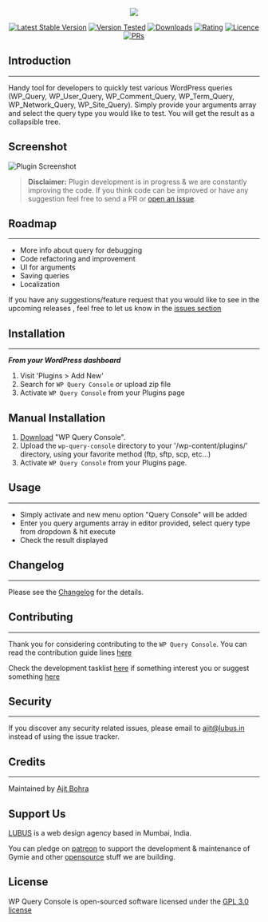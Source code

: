 <p align="center"><img src="https://cloud.githubusercontent.com/assets/1039236/24117468/5e8e9174-0dd0-11e7-9f15-33a517549b02.png"></p>

<p align="center">
<a href="https://wordpress.org/plugins/wp-query-console/"><img src="https://img.shields.io/wordpress/plugin/v/wp-query-console.svg" alt="Latest Stable Version"></a> <a href="https://wordpress.org/plugins/wp-query-console/"><img src="https://img.shields.io/wordpress/v/wp-query-console.svg" alt="Version Tested"></a> <a href="https://wordpress.org/plugins/wp-query-console/"><img src="https://img.shields.io/wordpress/plugin/dt/wp-query-console.svg" alt="Downloads"></a> <a href="https://wordpress.org/plugins/wp-query-console/"><img src="https://img.shields.io/wordpress/plugin/r/wp-query-console.svg" alt="Rating"></a> <a href="https://wordpress.org/plugins/wp-query-console/"><img src="https://img.shields.io/aur/license/yaourt.svg" alt="Licence"></a>
<a href="https://github.com/lubusin/WP-Query-Console/blob/master/CONTRIBUTING.md"><img src="https://img.shields.io/badge/PRs-welcome-brightgreen.svg?style=flat-square" alt="PRs"></a>
</p>

## Introduction
-----------------------------
Handy tool for developers to quickly test various WordPress queries (WP_Query, WP_User_Query, WP_Comment_Query, WP_Term_Query, WP_Network_Query, WP_Site_Query). Simply provide your arguments array and select the query type you would like to test. You will get the result as a collapsible tree.

## Screenshot
![Plugin Screenshot](https://raw.githubusercontent.com/lubusIN/wp-query-console/master/assets/screenshot-1.gif)


>**Disclaimer:** Plugin development is in progress & we are constantly improving the code. If you think code can be improved or have any suggestion feel free to send a PR or [open an issue](https://github.com/lubusIN/wp-query-console/issues).

## Roadmap
-----------

 - More info about query for debugging
 - Code refactoring and improvement
 - UI for arguments
 - Saving queries
 - Localization

If you have any suggestions/feature request that you would like to see in the upcoming releases , feel free to let us know in the [issues section](https://github.com/lubusIN/wp-query-console/issues)


## Installation
----------------
***From your WordPress dashboard***
 1. Visit 'Plugins > Add New'
 2. Search for `WP Query Console`  or upload zip file
 3. Activate `WP Query Console` from your Plugins page

## Manual Installation
 1. [Download](https://wordpress.org/plugins/wp-query-console/) "WP Query Console".
 2. Upload the `wp-query-console` directory to your '/wp-content/plugins/' directory, using your favorite method (ftp, sftp, scp, etc...)
 3. Activate `WP Query Console` from your Plugins page.

## Usage
----------------
- Simply activate and new menu option "Query Console" will be added
- Enter you query arguments array in editor provided, select query type from dropdown & hit execute
- Check the result displayed

## Changelog
-------------
Please see the [Changelog](https://github.com/lubusIN/wp-query-console/blob/master/CHANGELOG.md) for the details.

## Contributing
----------------

Thank you for considering contributing to the `WP Query Console`. You can read the contribution guide lines [here](CONTRIBUTING.md)

Check the development tasklist [here](https://github.com/lubusIN/WP-Query-Console/projects/1) if something interest you or suggest something [here](https://github.com/lubusIN/wp-query-console/issues)

## Security
------------

If you discover any security related issues, please email to [ajit@lubus.in](mailto:ajit@lubus.com) instead of using the issue tracker.

## Credits
------------

Maintained by [Ajit Bohra](http://https://twitter.com/ajitbohra)

##  Support Us
[LUBUS](http://lubus.in) is a web design agency based in Mumbai, India.

You can pledge on [patreon](https://www.patreon.com/lubus) to support the development & maintenance of Gymie and other [opensource](https://github.com/lubusIN/) stuff we are building.

**License**
-----------
WP Query Console is open-sourced software licensed under the [GPL 3.0 license](LICENSE)
